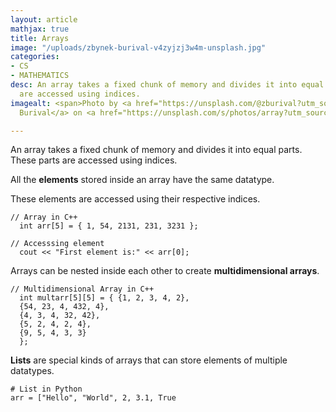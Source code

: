 ```yaml
---
layout: article
mathjax: true
title: Arrays
image: "/uploads/zbynek-burival-v4zyjzj3w4m-unsplash.jpg"
categories:
- CS
- MATHEMATICS
desc: An array takes a fixed chunk of memory and divides it into equal parts which
  are accessed using indices.
imagealt: <span>Photo by <a href="https://unsplash.com/@zburival?utm_source=unsplash&amp;utm_medium=referral&amp;utm_content=creditCopyText">Zbynek
  Burival</a> on <a href="https://unsplash.com/s/photos/array?utm_source=unsplash&amp;utm_medium=referral&amp;utm_content=creditCopyText">Unsplash</a></span>

---
```

An array takes a fixed chunk of memory and divides it into equal parts. These parts are accessed using indices. 

All the **elements** stored inside an array have the same datatype.

These elements are accessed using their respective indices.

    // Array in C++
      int arr[5] = { 1, 54, 2131, 231, 3231 };
    
    // Accesssing element
      cout << "First element is:" << arr[0];

Arrays can be nested inside each other to create **multidimensional arrays**.

    // Multidimensional Array in C++
      int multarr[5][5] = { {1, 2, 3, 4, 2},
      {54, 23, 4, 432, 4},
      {4, 3, 4, 32, 42},
      {5, 2, 4, 2, 4},
      {9, 5, 4, 3, 3}
      };

**Lists** are special kinds of arrays that can store elements of multiple datatypes.

    # List in Python
    arr = ["Hello", "World", 2, 3.1, True
    
